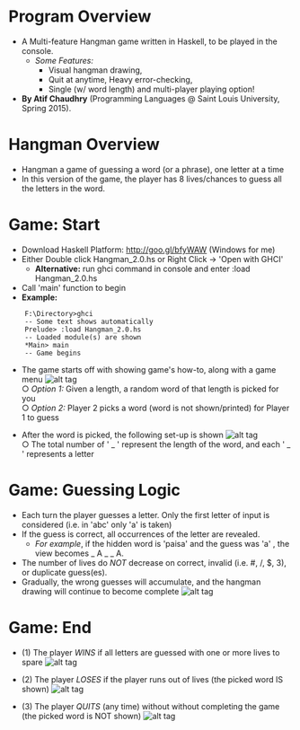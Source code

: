 # Program Overview
* A Multi-feature Hangman game written in Haskell, to be played in the console.
  * *Some Features:*
    * Visual hangman drawing,
    * Quit at anytime, Heavy error-checking,
    * Single (w/ word length) and multi-player playing option!
* **By Atif Chaudhry** (Programming Languages @ Saint Louis University, Spring 2015).

# Hangman Overview
- Hangman a game of guessing a word (or a phrase), one letter at a time
- In this version of the game, the player has 8 lives/chances to guess all the letters in the word.

# Game: Start
* Download Haskell Platform: http://goo.gl/bfyWAW (Windows for me)
* Either Double click Hangman_2.0.hs or Right Click -> 'Open with GHCI'
  * **Alternative:** run ghci command in console and enter :load Hangman_2.0.hs
* Call 'main' function to begin
* **Example:**
```
    F:\Directory>ghci
    -- Some text shows automatically
    Prelude> :load Hangman_2.0.hs
    -- Loaded module(s) are shown
    *Main> main
    -- Game begins
```

- The game starts off with showing game's how-to, along with a game menu
![alt tag](http://i59.tinypic.com/2vjaq3b.jpg) </br>
○ *Option 1:* Given a length, a random word of that length is picked for you </br>
○ *Option 2:* Player 2 picks a word (word is not shown/printed) for Player 1 to guess

- After the word is picked, the following set-up is shown
![alt tag](http://i61.tinypic.com/28ahz5v.jpg) </br>
○ The total number of ' _ ' represent the length of the word, and each ' _ ' represents a letter

# Game: Guessing Logic
* Each turn the player guesses a letter. Only the first letter of input is considered (i.e. in 'abc' only 'a' is taken)
* If the guess is correct, all occurrences of the letter are revealed.
  * *For example*, if the hidden word is 'paisa' and the guess was  'a' , the view becomes  _ A _  _ A.
* The number of lives do *NOT* decrease on correct, invalid (i.e. #, /, $, 3), or duplicate guess(es).
* Gradually, the wrong guesses will accumulate, and the hangman drawing will continue to become complete
![alt tag](http://i61.tinypic.com/90626h.jpg)

# Game: End
- (1) The player *WINS* if all letters are guessed with one or more lives to spare
![alt tag](http://i61.tinypic.com/2qu3c42.jpg)

- (2) The player *LOSES* if the player runs out of lives (the picked word IS shown)
![alt tag](http://i58.tinypic.com/2a8me4z.jpg)

- (3) The player *QUITS* (any time) without without completing the game (the picked word is NOT shown)
![alt tag](http://i57.tinypic.com/148lr7t.jpg)

